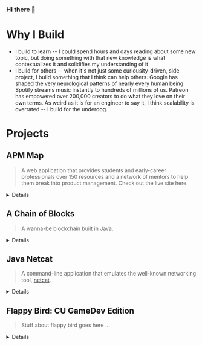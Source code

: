 ### Hi there 👋

# Why I Build
- I build to learn -- I could spend hours and days reading about some new topic, but doing something with that new knowledge is what contextualizes it and solidifies my understanding of it
- I build for others -- when it's not just some curiousity-driven, side project, I build something that I think can help others. Google has shaped the very neurological patterns of nearly every human being. Spotify streams music instantly to hundreds of millions of us. Patreon has empowered over 200,000 creators to do what they love on their own terms. As weird as it is for an engineer to say it, I think scalability is overrated -- I build for the underdog.

# Projects

## APM Map

> A web application that provides students and early-career professionals over 150 resources and a network of mentors to help them break into product management. Check out the live site here.


<details>
<br> 
  
 I'm helping build APM Map in hopes to simplify and humanize the recruiting process — sharing the tools we all need and creating a supportive community to bring our best selves to that interview.
  
  **Repository**: [jf2978/apm-map](https://github.com/jf2978/apm-map) <br>
  
  <p align="center">
    <a href="https://apmmap.co">
      <img width="800" height="350" src="./apm.svg">
    </a>
  </p>
  
</details>

## A Chain of Blocks

> A wanna-be blockchain built in Java.


<details>
<br> 
  
 With my growing interest in the cryptocurrency space and the bitcoin protocol, I decided to take it upon myself to understand the inner workings of a blockchain. Using tutorials scavenged on the internets, my academic knowledge of cryptography, and the Bitcoin Whitepaper itself, I was able to build a simplified local blockchain that utilizes the proof-of-work (PoW) system.
 
  **Repository**: [jf2978/java-blockchain](https://github.com/jf2978/java-blockchain) <br>
  
  <p align="center">
    <a href="https://github.com/jf2978/java-blockchain">
      <img width="600" height="350" src="./blockchain.png">
    </a>
  </p>
</details>

## Java Netcat

> A command-line application that emulates the well-known networking tool, [netcat](https://en.wikipedia.org/wiki/Netcat).

<details>
<br> 
  
 Having been in awe during a lecture that demonstrated `nc` -- what felt like to me as the original instant messaging tool -- I thought it'd be a cool exercise to try to recreate it with my working knowledge of sockets. I dove into the project with more questions than answers, but took a bunch of [notes](https://github.com/jf2978/Java-Netcat/blob/master/sockets.notes) and learned a ton. 
 
  **Repository**: [jf2978/java-netcat](https://github.com/jf2978/Java-Netcat) <br>
    
   <p align="center">
    <a href="https://github.com/jf2978/Java-Netcat">
      <img width="800" height="350" src="./netcat.svg">
    </a>
  </p>
  
</details>

## Flappy Bird: CU GameDev Edition

> Stuff about flappy bird goes here ...


<details>
<br> 
  
 Once upon a time, I was a hardcore gamer. My budding interest in Computer Science naturally led me down the path of learning Unity 3D, designing simple games, and eventually trying to teach others to do the same.
 
  **Repository**: [jf2978/flappy-bird-clone](https://github.com/jf2978/java-blockchain) <br>
  
  ![](./java-blockchain-demo.gif)
  
</details>


